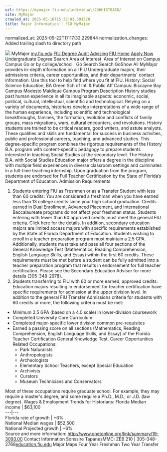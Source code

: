 ```yaml
---
url: https://mymajor.fiu.edu/individual/236HISTBAED/
site: MyMajor
crawled_at: 2025-05-16T15:32:03.591320
title: Major Information | FIU MyMajor
---
```

normalized_at: 2025-05-22T17:17:33.229844
normalization_changes: Added trailing slash to directory path

![](https://mymajor.fiu.edu/assets/logo-T4VPR2BI.png)
MyMajor
[my.fiu.edu](https://my.fiu.edu/)
[FIU Degree Audit](https://dasa.fiu.edu/all-departments/advising/panther-success-hub/panther-degree-audit/)
[Advising](https://advising.fiu.edu)
[FIU Home](https://www.fiu.edu/)
[Apply Now](https://admissions.fiu.edu/)
Undergraduate Degree Search
Area of Interest
​
Area of Interest
on
Campus
​
Campus
Go
or by college/school
​
​
Go
Search
Search
GoShow All
MyMajor provides in-depth information on all FIU Undergraduate majors, their admissions criteria, career opportunities, and their departments' contact information. Use this tool to help find where you fit at FIU.
History: Social Science Education,
BA
Green Sch of Intl & Public Aff
Campus:
Biscayne Bay Campus
Modesto Maidique Campus
Program Description
History studies past human experience in all its imaginable aspects: economic, social, political, cultural, intellectual, scientific and technological. Relying on a variety of documents, historians develop interpretations of a wide range of the human experience, including scientific and technological breakthroughs, famines, the formation, evolution and conflicts of family groups, mass migrations, wars, cultural encounters, and revolutions. History students are trained to be critical readers, good writers, and astute analysts. These qualities and skills are fundamental for success in business activities, public and professional careers, teaching, and advanced studies. This degree-specific program combines the rigorous requirements of the History B.A. program with content-specific pedagogy to prepare students interested in teaching Social Studies at the secondary level. The History B.A. with Social Studies Education major offers a degree in the discipline with multiple field experiences in diverse classroom settings and culminates in a full-time teaching internship. Upon graduation from the program, students are endorsed for Full Teacher Certification by the State of Florida’s Department of Education.
Admission Requirements
1. Students entering FIU as Freshmen or as a Transfer Student with less than 60 credits:
You are considered a freshman when you have earned less than 13 college credits since your high school graduation. Credits earned in Dual Enrollment, Advanced Placement, and International Baccalaureate programs do not affect your freshman status.
Students entering with fewer than 60 approved credits must meet the general FIU criteria. Click here for the details.
In addition, secondary education majors are limited access majors with specific requirements established by the State of Florida Department of Education. Students wishing to enroll in a teacher preparation program must maintain a 2.5 GPA. Additionally, students must take and pass all four sections of the General Knowledge Test (Mathematics, Reading Comprehension, English Language Skills, and Essay) within the first 60 credits. These requirements must be met before a student can be fully admitted into a teacher preparation program that results in endorsement for full teacher certification. Please see the Secondary Education Advisor for more details (305-348-2978).
2. Students transferring to FIU with 60 or more earned, approved credits:
Education majors resulting in endorsement for teacher certification have specific requirements for admission at the upper division level. In addition to the general FIU Transfer Admissions criteria for students with 60 credits or more, the following criteria must be met:
- Minimum 2.5 GPA (based on a 4.0 scale) in lower-division coursework
- Completed University Core Curriculum
- Completed major-specific lower division common pre-requisites
- Earned a passing score on all sections (Mathematics, Reading Comprehension, English Language Skills, and Essay) of the Florida Teacher Certification General Knowledge Test.
Career Opportunities
Related Occupations:
  * Park Naturalists
  * Anthropologists
  * Archeologists
  * Elementary School Teachers, except Special Education
  * Archivists
  * Curators
  * Museum Technicians and Conservators


Most of these occupations require graduate school. For example, they may require a master's degree, and some require a Ph.D., M.D., or J.D. (law degree).
Wages & Employment Trends for Historians:
Florida Median income | $63,100  
---|---  
Florida rate of growth | +6%  
National Median wages | $52,500  
National Projected growth | +6%  
Source and more information: <http://www.onetonline.org/link/summary/19-3093.00>
Contact Information
Sonssire TapanesMMC: ZEB 210 | 305-348-2768[education.fiu.edu](https://mymajor.fiu.edu/admin/education.fiu.edu)
Major Maps
Four Year Freshman
Two Year Transfer
